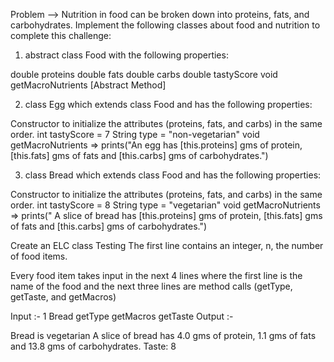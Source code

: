 Problem -->
Nutrition in food can be broken down into proteins, fats, and carbohydrates. Implement the following classes about food and nutrition to complete this challenge:

1. abstract class Food with the following properties:

double proteins
double fats
double carbs
double tastyScore
void getMacroNutrients [Abstract Method]

2. class Egg which extends class Food and has the following properties:

Constructor to initialize the attributes (proteins, fats, and carbs) in the same order.
int tastyScore = 7
String type = "non-vegetarian"
void getMacroNutrients => prints("An egg has [this.proteins] gms of protein, [this.fats] gms of fats and [this.carbs] gms of carbohydrates.")

3. class Bread which extends class Food and has the following properties:

Constructor to initialize the attributes (proteins, fats, and carbs) in the same order.
int tastyScore = 8
String type = "vegetarian"
void getMacroNutrients => prints(" A slice of bread has [this.proteins] gms of protein, [this.fats] gms of fats and [this.carbs] gms of carbohydrates.")
 

Create an ELC class Testing
The first line contains an integer, n, the number of food items.

Every food item takes input in the next 4 lines where the first line is the name of the food and the next three lines are method calls (getType, getTaste, and getMacros) 

Input :-
1
Bread
getType
getMacros
getTaste
Output :-

Bread is vegetarian
A slice of bread has 4.0 gms of protein, 1.1 gms of fats and 13.8 gms of carbohydrates.
Taste: 8